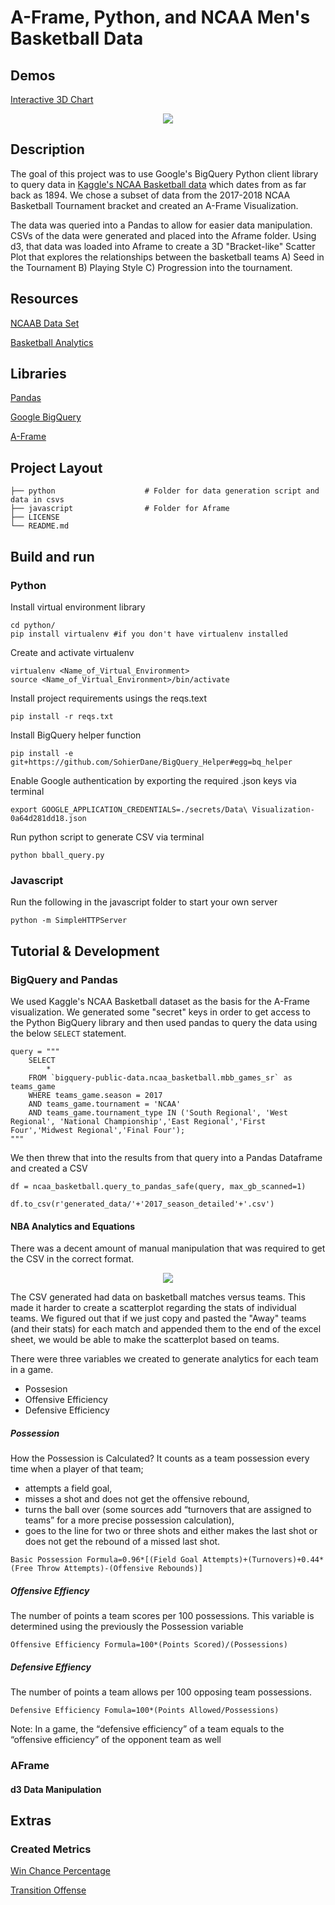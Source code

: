 # A-Frame, Python, and NCAA Men's Basketball Data

## Demos
[Interactive 3D Chart](https://hopetambala.github.io/aframe-NCAAB/aFrame/)

<p align="middle">
    <img src="https://github.com/hopetambala/aframe-NCAAB/blob/master/assets/Aframe.png">
</p>

## Description
The goal of this project was to use Google's BigQuery Python client library to query data in [Kaggle's NCAA Basketball data](https://www.kaggle.com/ncaa/ncaa-basketball) which dates from as far back as 1894. We chose a subset of data from the 2017-2018 NCAA Basketball Tournament bracket and created an A-Frame Visualization. 

The data was queried into a Pandas to allow for easier data manipulation. CSVs of the data were generated and placed into the Aframe folder. Using d3, that data was loaded into Aframe to create a 3D "Bracket-like" Scatter Plot that explores the relationships between the basketball teams
A) Seed in the Tournament
B) Playing Style
C) Progression into the tournament.

## Resources 
[NCAAB Data Set](https://www.kaggle.com/ncaa/ncaa-basketball)

[Basketball Analytics](https://www.nbastuffer.com/team-evaluation-metrics/)

## Libraries
[Pandas](https://pandas.pydata.org/)

[Google BigQuery](https://cloud.google.com/bigquery/docs/reference/libraries)

[A-Frame](https://aframe.io/)


## Project Layout
    ├── python                    # Folder for data generation script and data in csvs
    ├── javascript                # Folder for Aframe 
    ├── LICENSE              
    └── README.md

## Build and run

### Python 
Install virtual environment library
```
cd python/
pip install virtualenv #if you don't have virtualenv installed 
```

Create and activate virtualenv
```
virtualenv <Name_of_Virtual_Environment>
source <Name_of_Virtual_Environment>/bin/activate
```

Install project requirements usings the reqs.text
```
pip install -r reqs.txt
```

Install BigQuery helper function
```
pip install -e git+https://github.com/SohierDane/BigQuery_Helper#egg=bq_helper
```

Enable Google authentication by exporting the required .json keys via terminal
```
export GOOGLE_APPLICATION_CREDENTIALS=./secrets/Data\ Visualization-0a64d281dd18.json
```

Run python script to generate CSV via terminal
```
python bball_query.py
```

### Javascript 
Run the following in the javascript folder to start your own server
```
python -m SimpleHTTPServer
```
## Tutorial & Development
### BigQuery and Pandas
We used Kaggle's NCAA Basketball dataset as the basis for the A-Frame visualization. We generated some "secret" keys in order to get access to the Python BigQuery library and then used pandas to query the data using the below `SELECT` statement.

```
query = """
    SELECT 
        *
    FROM `bigquery-public-data.ncaa_basketball.mbb_games_sr` as teams_game
    WHERE teams_game.season = 2017
    AND teams_game.tournament = 'NCAA'
    AND teams_game.tournament_type IN ('South Regional', 'West Regional', 'National Championship','East Regional','First Four','Midwest Regional','Final Four');
"""
```

We then threw that into the results from that query into a Pandas Dataframe and created a CSV

```
df = ncaa_basketball.query_to_pandas_safe(query, max_gb_scanned=1)
```
```
df.to_csv(r'generated_data/'+'2017_season_detailed'+'.csv')
```
#### NBA Analytics and Equations
There was a decent amount of manual manipulation that was required to get the CSV in the correct format. 
<p align="middle">
    <img src="https://github.com/hopetambala/aframe-NCAAB/blob/master/assets/excel.png">
</p>

The CSV generated had data on basketball matches versus teams. This made it harder to create a scatterplot regarding the stats of individual teams. We figured out that if we just copy and pasted the "Away" teams (and their stats) for each match and appended them to the end of the excel sheet, we would be able to make the scatterplot based on teams.

There were three variables we created to generate analytics for each team in a game.
- Possesion
- Offensive Efficiency
- Defensive Efficiency 

##### Possession
How the Possession is Calculated?
It counts as a team possession every time when a player of that team;
- attempts a field goal,
- misses a shot and does not get the offensive rebound,
- turns the ball over (some sources add “turnovers that are assigned to teams” for a more precise possession calculation),
- goes to the line for two or three shots and either makes the last shot or does not get the rebound of a missed last shot.

```
Basic Possession Formula=0.96*[(Field Goal Attempts)+(Turnovers)+0.44*(Free Throw Attempts)-(Offensive Rebounds)]
```

##### Offensive Effiency
The number of points a team scores per 100 possessions. This variable is determined using the previously the Possession variable
```
Offensive Efficiency Formula=100*(Points Scored)/(Possessions)
```

##### Defensive Effiency
The number of points a team allows per 100 opposing team possessions.
```
Defensive Efficiency Fomula=100*(Points Allowed/Possessions)
```
Note: In a game, the  “defensive efficiency” of a team equals to the “offensive efficiency” of the opponent team as well

### AFrame

#### d3 Data Manipulation


## Extras
### Created Metrics
[Win Chance Percentage](https://public.tableau.com/views/NCAAB-aFrame/WinPCTChange?:embed=y&:display_count=yes&publish=yes)

[Transition Offense](https://public.tableau.com/profile/hope.tambala#!/vizhome/NCAAB-aFrame/TransitionOffense)
